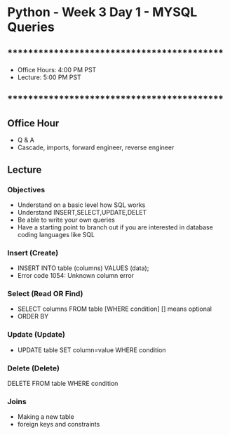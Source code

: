 # Python - Week 3 Day 1 - MYSQL Queries 
        
## ******************************************

- Office Hours:  4:00 PM PST
- Lecture:       5:00 PM PST

## ******************************************

## Office Hour

- Q & A
- Cascade, imports, forward engineer, reverse engineer

## Lecture

### Objectives

- Understand on a basic level how SQL works
- Understand INSERT,SELECT,UPDATE,DELET
- Be able to write your own queries
- Have a starting point to branch out if you are interested in database coding languages like SQL

### Insert (Create)

- INSERT INTO table (columns) VALUES (data);
- Error code 1054: Unknown column error

### Select (Read OR Find)

- SELECT columns FROM table [WHERE condition] [] means optional 
- ORDER BY

### Update (Update)

- UPDATE table SET column=value WHERE condition

### Delete (Delete)

DELETE FROM table WHERE condition 

### Joins

- Making a new table
- foreign keys and constraints

